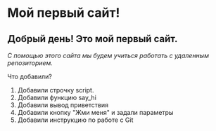 # Мой первый сайт!

## Добрый день! Это мой первый сайт.

_С помощью этого сайта мы будем учиться работать с удаленным репозиторием._

Что добавили?
1. Добавили строчку script.
2. Добавили функцию say_hi
3. Добавили вывод приветствия
4. Добавили кнопку "Жми меня" и задали параметры
5. Добавили инструкцию по работе с Git